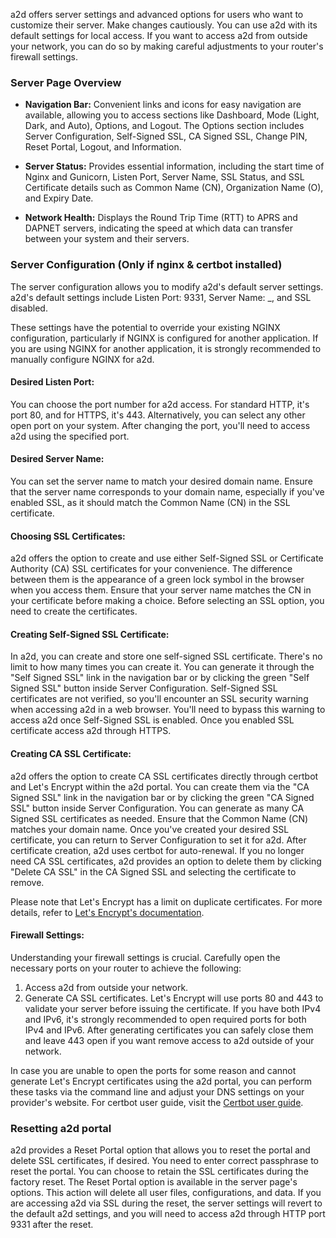 a2d offers server settings and advanced options for users who want to customize
their server. Make changes cautiously. You can use a2d with its default settings
for local access. If you want to access a2d from outside your network, you can
do so by making careful adjustments to your router's firewall settings.

### Server Page Overview

- **Navigation Bar:** Convenient links and icons for easy navigation are
  available, allowing you to access sections like Dashboard, Mode (Light, Dark,
  and Auto), Options, and Logout. The Options section includes Server
  Configuration, Self-Signed SSL, CA Signed SSL, Change PIN, Reset Portal,
  Logout, and Information.

- **Server Status:** Provides essential information, including the start time of
  Nginx and Gunicorn, Listen Port, Server Name, SSL Status, and SSL Certificate
  details such as Common Name (CN), Organization Name (O), and Expiry Date.

- **Network Health:** Displays the Round Trip Time (RTT) to APRS and DAPNET
  servers, indicating the speed at which data can transfer between your system
  and their servers.

### Server Configuration (Only if nginx & certbot installed)

The server configuration allows you to modify a2d's default server settings.
a2d's default settings include Listen Port: 9331, Server Name: _, and SSL
disabled.

These settings have the potential to override your existing NGINX configuration,
particularly if NGINX is configured for another application. If you are using
NGINX for another application, it is strongly recommended to manually configure
NGINX for a2d.

#### Desired Listen Port:
You can choose the port number for a2d access. For standard HTTP, it's port 80,
and for HTTPS, it's 443. Alternatively, you can select any other open port on
your system. After changing the port, you'll need to access a2d using the
specified port.

#### Desired Server Name:
You can set the server name to match your desired domain name. Ensure that the
server name corresponds to your domain name, especially if you've enabled SSL,
as it should match the Common Name (CN) in the SSL certificate.

#### Choosing SSL Certificates:
a2d offers the option to create and use either Self-Signed SSL or Certificate
Authority (CA) SSL certificates for your convenience. The difference between
them is the appearance of a green lock symbol in the browser when you access
them. Ensure that your server name matches the CN in your certificate before
making a choice. Before selecting an SSL option, you need to create the
certificates.

#### Creating Self-Signed SSL Certificate:
In a2d, you can create and store one self-signed SSL certificate. There's no
limit to how many times you can create it. You can generate it through the "Self
Signed SSL" link in the navigation bar or by clicking the green "Self Signed
SSL" button inside Server Configuration. Self-Signed SSL certificates are not
verified, so you'll encounter an SSL security warning when accessing a2d in a
web browser. You'll need to bypass this warning to access a2d once Self-Signed
SSL is enabled. Once you enabled SSL certificate access a2d through HTTPS.

#### Creating CA SSL Certificate:
a2d offers the option to create CA SSL certificates directly through certbot and
Let's Encrypt within the a2d portal. You can create them via the "CA Signed SSL"
link in the navigation bar or by clicking the green "CA Signed SSL" button
inside Server Configuration. You can generate as many CA Signed SSL certificates
as needed. Ensure that the Common Name (CN) matches your domain name. Once
you've created your desired SSL certificate, you can return to Server
Configuration to set it for a2d. After certificate creation, a2d uses certbot
for auto-renewal. If you no longer need CA SSL certificates, a2d provides an
option to delete them by clicking "Delete CA SSL" in the CA Signed SSL and
selecting the certificate to remove.

Please note that Let's Encrypt has a limit on duplicate certificates. For more
details, refer to [Let's Encrypt's
documentation](https://letsencrypt.org/docs/duplicate-certificate-limit/).

#### Firewall Settings:
Understanding your firewall settings is crucial. Carefully open the necessary
ports on your router to achieve the following:
1. Access a2d from outside your network.
2. Generate CA SSL certificates. Let's Encrypt will use ports 80 and 443 to
   validate your server before issuing the certificate. If you have both IPv4
   and IPv6, it's strongly recommended to open required ports for both IPv4 and
   IPv6. After generating certificates you can safely close them and leave 443
   open if you want remove access to a2d outside of your network.

In case you are unable to open the ports for some reason and cannot generate
Let's Encrypt certificates using the a2d portal, you can perform these tasks via
the command line and adjust your DNS settings on your provider's website. For
certbot user guide, visit the [Certbot user
guide](https://eff-certbot.readthedocs.io/en/stable/using.html).

### Resetting a2d portal

a2d provides a Reset Portal option that allows you to reset the portal and
delete SSL certificates, if desired. You need to enter correct passphrase to
reset the portal. You can choose to retain the SSL certificates during the
factory reset. The Reset Portal option is available in the server page's
options. This action will delete all user files, configurations, and data. If
you are accessing a2d via SSL during the reset, the server settings will revert
to the default a2d settings, and you will need to access a2d through HTTP port
9331 after the reset.